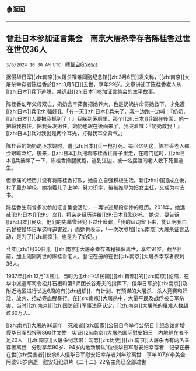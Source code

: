 ###  [:house:返回](README.md)
---


## 曾赴日本参加证言集会　南京大屠杀幸存者陈桂香过世　在世仅36人
`3/6/2024 10:30 AM UTC ` [轉載自GNews](https://gnews.org/articles/2370297)

据侵华日军[[zh:南京]]大屠杀罹难同胞纪念馆[[zh:3月6日]]发文称，[[zh:南京]]大屠杀幸存者陈桂香於[[zh:3月5日]]去世，享年99岁。文章讲述了陈桂香老人从[[zh:日本]]兵下逃脱，并远赴[[zh:日本]]参加证言集会的生平故事。

陈桂香幼年父母双亡，奶奶含辛茹苦把她养大，也是奶奶拼命将她救下，才免遭[[zh:日本]]兵[[zh:强奸]]。「有一天[[zh:日本]]兵来了，我一边跑一边喊：『奶奶，[[zh:日本]]人要把我抓到了！』我躲到茅厕里，那个[[zh:日本]]兵跟在後面，他一把将我拽住，把我头发揪住。奶奶也跟在後面来了，我哭着喊：『奶奶救我！』[[zh:日本]]兵对我就是两个耳光，打得我耳朵背气。」

陈桂香的奶奶跪下求饶时，遭[[zh:日本]]兵一枪打死。每回忆到这，陈桂香老人都会眼眶泛红。後来，[[zh:日本]]兵拖着陈桂香往房子里走，在跨门槛时，[[zh:日本]]兵被绊了一下，陈桂香撒腿就跑，逃到江边，被一名摆渡的老人救下死里逃生。

但惨痛的经历并没有将陈桂香打败，她自立自强积极生活。新[[zh:中国]]成立後，村子里办学校，她抱着儿子上学，努力识字，後被推举为妇女主任，又成为村支书。

陈桂香生前曾多次参加证言集会活动，一再讲述那段悲惨的经历。2011年，她远赴[[zh:日本]][[zh:广岛]]，将亲身经历讲给[[zh:日本]]民众听。 她说，要告诉[[zh:日本]]民众，他们的先辈曾经犯下过什麽罪，「我的证词留下来，能证明我自己曾被侵华日军这样迫害过。」而她也表示，「一次次参加[[zh:南京]]大屠杀证言活动，是为了[[zh:南京]]，也是为了奶奶。」

今年[[zh:1月30日]]，[[zh:南京]]大屠杀幸存者程福保离世，享年91岁。截至目前，加上刚刚离世的陈桂香老人，登记在册的在世[[zh:南京]]大屠杀幸存者仅剩36人。

1937年[[zh:12月13日]]，当时为[[zh:中华民国]][[zh:首都]]的[[zh:南京]]沦陷，在华中派遣军司令松井石根和第6师团长谷寿夫的指挥下，侵华日军於[[zh:南京]]及附近地区进行长达6周的有[[zh:组织]]、有计划、有预谋的大屠杀、杀人竞赛和奸淫、放火、抢劫等血腥暴行。在[[zh:南京]]大屠杀中，大量平民及战俘被日军杀害，当时[[zh:南京]][[zh:国防部]]军事法庭认定，[[zh:南京]]大屠杀的罹难人数超过30万人。

[[zh:南京]]大屠杀86周年　死难者[[zh:国家]]公祭日今举行公祭日｜纪念馆新增侵华日军战报等860件文物　实证[[zh:南京]]大屠杀国际慰安妇日　内地健在者不足20人　[[zh:南京]]大屠杀纪念馆：勿忘[[zh:历史]][[zh:南京]]大屠杀再有两名幸存者离世　分别享年90岁、94岁内地新确认1位侵华日军慰安妇幸存者　记录在册在世[[zh:受害者]]仅余8人侵华日军慰安妇幸存者刘年珍离世　享年107岁李美金阿婆98岁病逝　慰安妇纪录片《二十二》22名主角已全部过世
